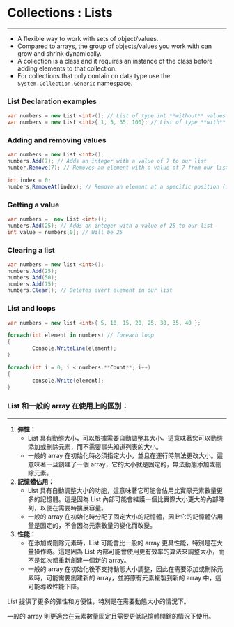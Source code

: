 # Collections : Lists

---

- A flexible way to work with sets of object/values.
- Compared to arrays, the group of objects/values you work with can grow and shrink dynamically.
- A collection is a class and it requires an instance of the class before adding elements to that collection.
- For collections that only contain on data type use the `System.Collection.Generic` namespace.

### List Declaration examples

```csharp
var numbers = new List <int>(); // List of type int **without** values
var numbers = new List <int>{ 1, 5, 35, 100}; // List of type **with** values
```

### Adding and removing values

```csharp
var numbers = new List <int>();
numbers.Add(7); // Adds an integer with a value of 7 to our list
number.Remove(7); // Removes an element with a value of 7 from our list

int index = 0;
numbers,RemoveAt(index); // Remove an element at a specific position (index)
```

### Getting a value

```csharp
var numbers =  new List <int>();
numbers.Add(25); // Adds an integer with a value of 25 to our list
int value = numbers[0]; // Will be 25
```

### Clearing a list

```csharp
var numbers = new list <int>();
numbers.Add(25);
numbers.Add(50);
numbers.Add(75);
numbers.Clear(); // Deletes evert element in our list
```

### List and loops

```csharp
var numbers = new list <int>{ 5, 10, 15, 20, 25, 30, 35, 40 };

foreach(int element in numbers) // foreach loop
{
		Console.WriteLine(element); 
}

foreach(int i = 0; i < numbers.**Count**; i++)
{
		console.Write(element);
}
```

### List 和一般的 array 在使用上的區別：

---

1. **彈性：**
    - List 具有動態大小，可以根據需要自動調整其大小。這意味著您可以動態添加或刪除元素，而不需要事先知道列表的大小。
    - 一般的 array 在初始化時必須指定大小，並且在運行時無法更改大小。這意味著一旦創建了一個 array，它的大小就是固定的，無法動態添加或刪除元素。
2. **記憶體佔用：**
    - List 具有自動調整大小的功能，這意味著它可能會佔用比實際元素數量更多的記憶體。這是因為 List 內部可能會維護一個比實際大小更大的內部陣列，以便在需要時擴展容量。
    - 一般的 array 在初始化時分配了固定大小的記憶體，因此它的記憶體佔用量是固定的，不會因為元素數量的變化而改變。
3. **性能：**
    - 在添加或刪除元素時，List 可能會比一般的 array 更具性能，特別是在大量操作時。這是因為 List 內部可能會使用更有效率的算法來調整大小，而不是每次都重新創建一個新的 array。
    - 一般的 array 在初始化後不支持動態大小調整，因此在需要添加或刪除元素時，可能需要創建新的 array，並將原有元素複製到新的 array 中，這可能導致性能下降。

List 提供了更多的彈性和方便性，特別是在需要動態大小的情況下。

一般的 array 則更適合在元素數量固定且需要更低記憶體開銷的情況下使用。